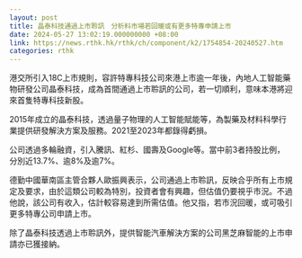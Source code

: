 ```yaml
---
layout: post
title: 晶泰科技通過上市聆訊　分析料市場若回暖或有更多特專申請上市
date: 2024-05-27 13:02:19.000000000 +08:00
link: https://news.rthk.hk/rthk/ch/component/k2/1754854-20240527.htm
categories: rthk
---
```


港交所引入18C上市規則，容許特專科技公司來港上市逾一年後，內地人工智能藥物研發公司晶泰科技，成為首間通過上市聆訊的公司，若一切順利，意味本港將迎來首隻特專科技新股。

2015年成立的晶泰科技，透過量子物理的人工智能賦能等，為製藥及材料科學行業提供研發解決方案及服務。2021至2023年都錄得虧損。

公司透過多輪融資，引入騰訊、紅杉、國壽及Google等。當中前3者持股比例，分別近13.7%、逾8%及逾7%。

德勤中國華南區主管合夥人歐振興表示，公司通過上市聆訊，反映合乎所有上市規定及要求，由於這類公司較為特別，投資者會有興趣，但估值仍要視乎市況。不過他說，該公司有收入，估計較容易達到所需估值。他又指，若市況回暖，或可吸引更多特專公司申請上市。

除了晶泰科技透過上市聆訊外，提供智能汽車解決方案的公司黑芝麻智能的上市申請亦已獲接納。

